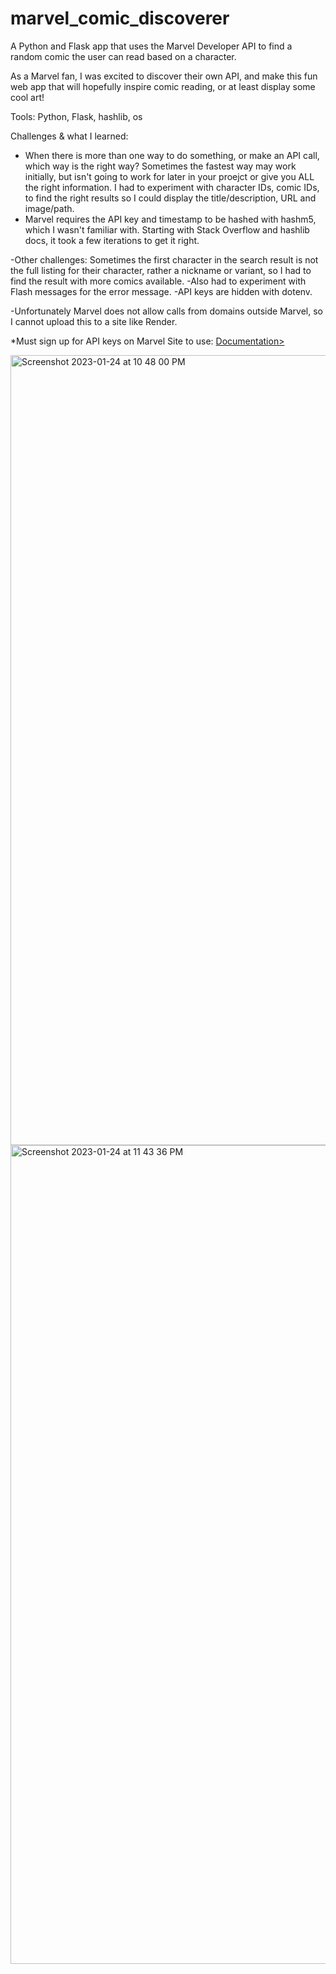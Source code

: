 # marvel_comic_discoverer

A Python and Flask app that uses the Marvel Developer API to find a random comic the user can read based on a character.

As a Marvel fan, I was excited to discover their own API, and make this fun web app that will hopefully inspire comic reading, or at least display some cool art!

Tools: Python, Flask, hashlib, os

Challenges & what I learned:

- When there is more than one way to do something, or make an API call, which way is the right way? Sometimes the fastest way may work initially, but isn't going to work for later in your proejct or give you ALL the right information. I had to experiment with character IDs, comic IDs, to find the right results so I could display the title/description, URL and image/path.
- Marvel requires the API key and timestamp to be hashed with hashm5, which I wasn't familiar with. Starting with Stack Overflow and hashlib docs, it took a few iterations to get it right.

-Other challenges: Sometimes the first character in the search result is not the full listing for their character, rather a nickname or variant, so I had to find the result with more comics available.
-Also had to experiment with Flash messages for the error message.
-API keys are hidden with dotenv.

-Unfortunately Marvel does not allow calls from domains outside Marvel, so I cannot upload this to a site like Render.

*Must sign up for API keys on Marvel Site to use:
<a href="https://developer.marvel.com/docs">Documentation>


<img width="1264" alt="Screenshot 2023-01-24 at 10 48 00 PM" src="https://user-images.githubusercontent.com/51424392/214501955-cfaa06fc-d0b6-4ca0-981c-4c1a27fba84b.png">

<img width="1310" alt="Screenshot 2023-01-24 at 11 43 36 PM" src="https://user-images.githubusercontent.com/51424392/214507568-917ba8b1-ce00-4245-ba98-3aa157ef8430.png">
